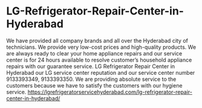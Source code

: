 # LG-Refrigerator-Repair-Center-in-Hyderabad
 We have provided all company brands and all over the Hyderabad city of technicians. We provide very low-cost prices and high-quality products. We are always ready to clear your home appliance repairs and our service center is for 24 hours available to resolve customer’s household appliance repairs with our guarantee service. LG Refrigerator Repair Center in Hyderabad  our LG service center reputation and our service center number 9133393349, 9133393350. We are providing absolute service to the customers because we have to satisfy the customers with our hygiene service.   https://lgrefrigeratorservicehyderabad.com/lg-refrigerator-repair-center-in-hyderabad/
